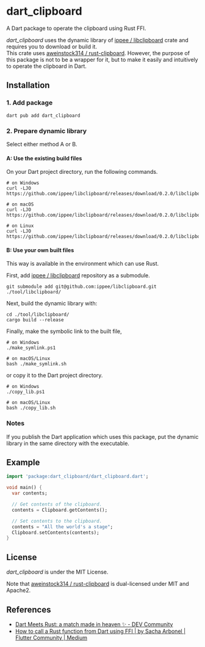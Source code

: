 # dart_clipboard

A Dart package to operate the clipboard using Rust FFI.

_dart_clipboard_ uses the dynamic library of [ippee / libclipboard](https://github.com/ippee/libclipboard) crate and requires you to download or build it.  
This crate uses [aweinstock314 / rust-clipboard](https://github.com/aweinstock314/rust-clipboard). However, the purpose of this package is not to be a wrapper for it, but to make it easily and intuitively to operate the clipboard in Dart.

## Installation

### 1. Add package

```shell
dart pub add dart_clipboard
```

### 2. Prepare dynamic library

Select either method A or B.

#### A: Use the existing build files

On your Dart project directory, run the following commands.

```shell
# on Windows
curl -LJO https://github.com/ippee/libclipboard/releases/download/0.2.0/libclipboard.dll

# on macOS
curl -LJO https://github.com/ippee/libclipboard/releases/download/0.2.0/libclipboard.dylib

# on Linux
curl -LJO https://github.com/ippee/libclipboard/releases/download/0.2.0/libclipboard.so
```

#### B: Use your own built files

This way is available in the environment which can use Rust.

First, add [ippee / libclipboard](https://github.com/ippee/libclipboard) repository as a submodule.

```shell
git submodule add git@github.com:ippee/libclipboard.git ./tool/libclipboard/
```

Next, build the dynamic library with:

```shell
cd ./tool/libclipboard/
cargo build --release
```

Finally, make the symbolic link to the built file,

```shell
# on Windows
./make_symlink.ps1

# on macOS/Linux
bash ./make_symlink.sh
```

or copy it to the Dart project directory.

```shell
# on Windows
./copy_lib.ps1

# on macOS/Linux
bash ./copy_lib.sh
```

### Notes

If you publish the Dart application which uses this package, put the dynamic library in the same directory with the executable.

## Example

```dart
import 'package:dart_clipboard/dart_clipboard.dart';

void main() {
  var contents;

  // Get contents of the clipboard.
  contents = Clipboard.getContents();

  // Set contents to the clipboard.
  contents = "All the world's a stage";
  Clipboard.setContents(contents);
}

```

## License

_dart_clipboard_ is under the MIT License.

Note that [aweinstock314 / rust-clipboard](https://github.com/aweinstock314/rust-clipboard) is dual-licensed under MIT and Apache2.

## References

- [Dart Meets Rust: a match made in heaven ✨ - DEV Community](https://dev.to/sunshine-chain/dart-meets-rust-a-match-made-in-heaven-9f5)
- [How to call a Rust function from Dart using FFI | by Sacha Arbonel | Flutter Community | Medium](https://medium.com/flutter-community/how-to-call-a-rust-function-from-dart-using-ffi-f48f3ea3af2c)
